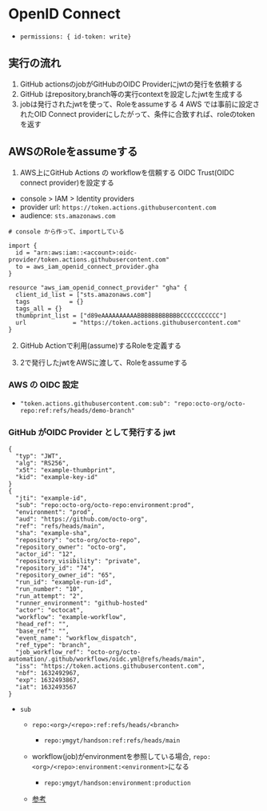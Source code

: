 # OpenID Connect

* `permissions: { id-token: write}`

## 実行の流れ

1. GitHub actionsのjobがGitHubのOIDC Providerにjwtの発行を依頼する
2. GitHub はrepository,branch等の実行contextを設定したjwtを生成する
3. jobは発行されたjwtを使って、Roleをassumeする
4 AWS では事前に設定されたOID Connect providerにしたがって、条件に合致すれば、roleのtokenを返す

## AWSのRoleをassumeする

1. AWS上にGitHub Actions の workflowを信頼する OIDC Trust(OIDC connect provider)を設定する
  * console > IAM > Identity providers
  * provider url: `https://token.actions.githubusercontent.com`
  * audience: `sts.amazonaws.com`


```hcl
# console から作って、importしている

import {
  id = "arn:aws:iam::<account>:oidc-provider/token.actions.githubusercontent.com"
  to = aws_iam_openid_connect_provider.gha
}

resource "aws_iam_openid_connect_provider" "gha" {
  client_id_list = ["sts.amazonaws.com"]
  tags           = {}
  tags_all = {}
  thumbprint_list = ["d89eAAAAAAAAAABBBBBBBBBBBBCCCCCCCCCCC"]
  url             = "https://token.actions.githubusercontent.com"
}
```

2. GitHub Actionで利用(assume)するRoleを定義する

3. 2で発行したjwtをAWSに渡して、Roleをassumeする

### AWS の OIDC 設定

* `"token.actions.githubusercontent.com:sub": "repo:octo-org/octo-repo:ref:refs/heads/demo-branch"`


### GitHub がOIDC Provider として発行する jwt

```text
{
  "typ": "JWT",
  "alg": "RS256",
  "x5t": "example-thumbprint",
  "kid": "example-key-id"
}
{
  "jti": "example-id",
  "sub": "repo:octo-org/octo-repo:environment:prod",
  "environment": "prod",
  "aud": "https://github.com/octo-org",
  "ref": "refs/heads/main",
  "sha": "example-sha",
  "repository": "octo-org/octo-repo",
  "repository_owner": "octo-org",
  "actor_id": "12",
  "repository_visibility": "private",
  "repository_id": "74",
  "repository_owner_id": "65",
  "run_id": "example-run-id",
  "run_number": "10",
  "run_attempt": "2",
  "runner_environment": "github-hosted"
  "actor": "octocat",
  "workflow": "example-workflow",
  "head_ref": "",
  "base_ref": "",
  "event_name": "workflow_dispatch",
  "ref_type": "branch",
  "job_workflow_ref": "octo-org/octo-automation/.github/workflows/oidc.yml@refs/heads/main",
  "iss": "https://token.actions.githubusercontent.com",
  "nbf": 1632492967,
  "exp": 1632493867,
  "iat": 1632493567
}
```

* `sub`
  * `repo:<org>/<repo>:ref:refs/heads/<branch>`
     * `repo:ymgyt/handson:ref:refs/heads/main`

  * workflow(job)がenvironmentを参照している場合, `repo:<org>/<repo>:environment:<environment>`になる
    * `repo:ymgyt/handson:environment:production`

  * [参考](https://docs.github.com/en/actions/security-for-github-actions/security-hardening-your-deployments/about-security-hardening-with-openid-connect#example-subject-claims)
